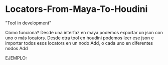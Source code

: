 # Locators-From-Maya-To-Houdini

"Tool in development"

Cómo funciona?
Desde una interfaz en maya podemos exportar un json con uno o más locators.
Desde otra tool en houdini podemos leer ese json e importar todos esos locators en un nodo Add, o cada uno en diferentes nodos Add


EJEMPLO:
